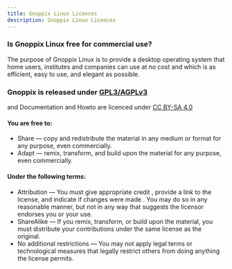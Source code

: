 ```yaml
---
title: Gnoppix Linux Licences   
description: Gnoppix Linux Licences  
---
```


### Is Gnoppix Linux free for commercial use? 

The purpose of Gnoppix Linux is to provide a desktop operating system that home users, institutes and companies can use at no cost and which is as efficient, easy to use, and elegant as possible. 

### Gnoppix is released under [GPL3/AGPLv3](https://www.gnu.org/licenses/gpl-3.0.en.html)    
and Documentation and Howto are licenced under [CC BY-SA 4.0](https://creativecommons.org/licenses/by-sa/4.0/)

#### You are free to:

   - Share — copy and redistribute the material in any medium or format for any purpose, even commercially.
   - Adapt — remix, transform, and build upon the material for any purpose, even commercially. 

#### Under the following terms:

   - Attribution — You must give appropriate credit , provide a link to the license, and indicate if changes were made . You may do so in any reasonable manner, but not in any way that suggests the licensor endorses you or your use.
   - ShareAlike — If you remix, transform, or build upon the material, you must distribute your contributions under the same license as the original.
   - No additional restrictions — You may not apply legal terms or technological measures that legally restrict others from doing anything the license permits.

 
